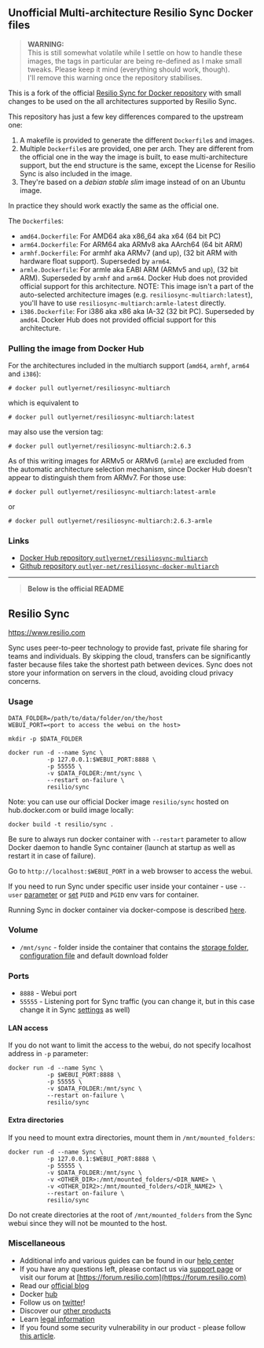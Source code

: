 ## Unofficial Multi-architecture Resilio Sync Docker files

> **WARNING:** \
> This is still somewhat volatile while I settle on how to
handle these images, the tags in particular are being re-defined
as I make small tweaks. Please keep it mind (everything should work, though).\
I'll remove this warning once the repository stabilises.

This is a fork of the official [Resilio Sync for Docker repository](https://github.com/bt-sync/sync-docker) with small changes to be used on the all architectures supported by Resilio Sync.

This repository has just a few key differences compared to the upstream one:

  1. A makefile is provided to generate the different `Dockerfile`s and images.
  1. Multiple `Dockerfile`s are provided, one per arch. They are different from the official one in the way the image is built, to ease multi-architecture support, but the end structure is the same, except the License for Resilio Sync is also included in the image.
  1. They're based on a _debian stable slim_ image instead of on an Ubuntu image.

In practice they should work exactly the same as the official one.

The `Dockerfile`s:

* `amd64.Dockerfile`: For AMD64 aka x86_64 aka x64 (64 bit PC)
* `arm64.Dockerfile`: For ARM64 aka ARMv8 aka AArch64 (64 bit ARM)
* `armhf.Dockerfile`: For armhf aka ARMv7 (and up), (32 bit ARM with hardware float support). Superseded by `arm64`.
* `armle.Dockerfile`: For armle aka EABI ARM (ARMv5 and up), (32 bit ARM). Superseded by `armhf` and `arm64`. Docker Hub does not provided official support for this architecture. NOTE: This image isn't a part of the auto-selected architecture images (e.g. `resiliosync-multiarch:latest`), you'll have to use `resiliosync-multiarch:armle-latest` directly.
* `i386.Dockerfile`: For i386 aka x86 aka IA-32 (32 bit PC). Superseded by `amd64`. Docker Hub does not provided official support for this architecture.

### Pulling the image from Docker Hub

For the architectures included in the multiarch support (`amd64`, `armhf`, `arm64` and `i386`):

    # docker pull outlyernet/resiliosync-multiarch

which is equivalent to

    # docker pull outlyernet/resiliosync-multiarch:latest

may also use the version tag:

    # docker pull outlyernet/resiliosync-multiarch:2.6.3

As of this writing images for ARMv5 or ARMv6 (`armle`) are excluded from the automatic architecture selection mechanism, since Docker Hub doesn't appear to distinguish them from ARMv7. For those use:

    # docker pull outlyernet/resiliosync-multiarch:latest-armle

or

    # docker pull outlyernet/resiliosync-multiarch:2.6.3-armle

### Links

* [Docker Hub repository `outlyernet/resiliosync-multiarch`](https://hub.docker.com/r/outlyernet/resiliosync-armhf)
* [Github repository `outlyer-net/resiliosync-docker-multiarch`](https://github.com/outlyer-net/resiliosync-docker-armhf)

---
> **Below is the official README**

## Resilio Sync

https://www.resilio.com

Sync uses peer-to-peer technology to provide fast, private file sharing for teams and individuals. By skipping the cloud, transfers can be significantly faster because files take the shortest path between devices. Sync does not store your information on servers in the cloud, avoiding cloud privacy concerns.

### Usage

```
DATA_FOLDER=/path/to/data/folder/on/the/host
WEBUI_PORT=<port to access the webui on the host>

mkdir -p $DATA_FOLDER

docker run -d --name Sync \
           -p 127.0.0.1:$WEBUI_PORT:8888 \
           -p 55555 \
           -v $DATA_FOLDER:/mnt/sync \
           --restart on-failure \
           resilio/sync
```

Note: you can use our official Docker image `resilio/sync` hosted on hub.docker.com or build image locally:
```
docker build -t resilio/sync .
```

Be sure to always run docker container with `--restart` parameter to allow Docker daemon to handle Sync container (launch at startup as well as restart it in case of failure).

Go to `http://localhost:$WEBUI_PORT` in a web browser to access the webui.

If you need to run Sync under specific user inside your container - use `--user` [parameter](https://docs.docker.com/engine/reference/run/#user) or [set](https://www.linuxserver.io/docs/puid-pgid/) `PUID` and `PGID` env vars for container.

Running Sync in docker container via docker-compose is described [here](https://github.com/bt-sync/sync-docker/tree/master/docker-compose).

### Volume

* `/mnt/sync` - folder inside the container that contains the [storage folder](https://help.resilio.com/hc/en-us/articles/206664690-Sync-Storage-folder), [configuration file](https://help.resilio.com/hc/en-us/articles/206178884) and default download folder

### Ports

* `8888` - Webui port
* `55555` - Listening port for Sync traffic (you can change it, but in this case change it in Sync [settings](https://help.resilio.com/hc/en-us/articles/204762669-Sync-Preferences) as well)

#### LAN access

If you do not want to limit the access to the webui, do not specify localhost address in `-p` parameter:

```
docker run -d --name Sync \
           -p $WEBUI_PORT:8888 \
           -p 55555 \
           -v $DATA_FOLDER:/mnt/sync \
           --restart on-failure \
           resilio/sync
```

#### Extra directories

If you need to mount extra directories, mount them in `/mnt/mounted_folders`:

```
docker run -d --name Sync \
           -p 127.0.0.1:$WEBUI_PORT:8888 \
           -p 55555 \
           -v $DATA_FOLDER:/mnt/sync \
           -v <OTHER_DIR>:/mnt/mounted_folders/<DIR_NAME> \
           -v <OTHER_DIR2>:/mnt/mounted_folders/<DIR_NAME2> \
           --restart on-failure \
           resilio/sync
```

Do not create directories at the root of `/mnt/mounted_folders` from the Sync webui since they will not be mounted to the host.

### Miscellaneous

- Additional info and various guides can be found in our [help center](https://help.resilio.com)
- If you have any questions left, please contact us via [support page](https://help.resilio.com/hc/en-us/requests/new?ticket_form_id=91563) or visit our forum at [https://forum.resilio.com](https://forum.resilio.com)
- Read our [official blog](https://www.resilio.com/blog/)
- Docker [hub](https://hub.docker.com/r/resilio/sync/)
- Follow us on [twitter](https://twitter.com/intent/follow?original_referer=https%3A%2F%2Fwww.resilio.com%2Findividuals%2F&ref_src=twsrc%5Etfw&region=follow_link&screen_name=ResilioInc&tw_p=followbutton)!
- Discover our [other products](https://www.resilio.com/sync-vs-connect/)
- Learn [legal information](https://www.resilio.com/legal/privacy/)
- If you found some security vulnerability in our product - please follow [this article](https://help.resilio.com/hc/en-us/articles/360000294599-How-to-Report-Security-Vulnerabilities-to-Resilio-Inc-).
